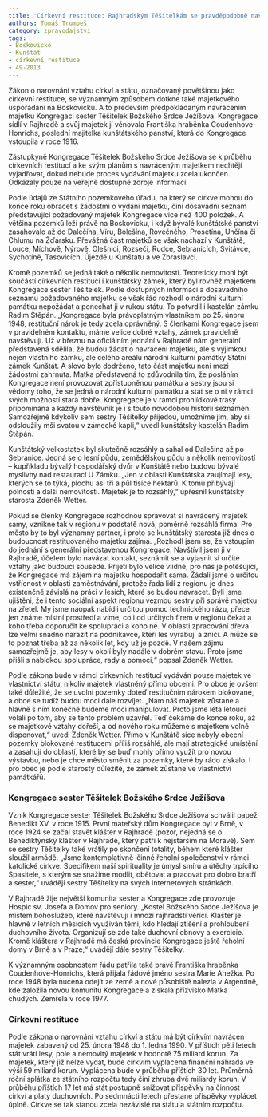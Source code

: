 ```yaml
---
title: 'Církevní restituce: Rajhradským Těšitelkám se pravděpodobně navrátí bývalé kunštátské panství'
authors: Tomáš Trumpeš
category: zpravodajství
tags:
- Boskovicko
- Kunštát
- církevní restituce
- 49-2013
---
```


Zákon o narovnání vztahu církví a státu, označovaný povětšinou jako církevní restituce, se významným způsobem dotkne také majetkového uspořádání na Boskovicku. A to především předpokládaným navrácením majetku Kongregaci sester Těšitelek Božského Srdce Ježíšova. Kongregace sídlí v Rajhradě a svůj majetek jí věnovala Františka hraběnka Coudenhove-Honrichs, poslední majitelka kunštátského panství, která do Kongregace vstoupila v roce 1916.

Zástupkyně Kongregace Těšitelek Božského Srdce Ježíšova se k průběhu církevních restitucí a ke svým plánům s navráceným majetkem nechtějí vyjadřovat, dokud nebude proces vydávání majetku zcela ukončen. Odkázaly pouze na veřejně dostupné zdroje informací.

Podle údajů ze Státního pozemkového úřadu, na který se církve mohou do konce roku obracet s žádostmi o vydání majetku, činí dosavadní seznam představující požadovaný majetek Kongregace více než 400 položek. A většina pozemků leží právě na Boskovicku, i když bývalé kunštátské panství zasahovalo až do Dalečína, Víru, Bolešína, Rovečného, Prosetína, Unčína či Chlumu na Žďársku. Převážná část majetků se však nachází v Kunštátě, Louce, Míchově, Nýrově, Olešnici, Rozseči, Rudce, Sebranicích, Svitávce, Sychotíně, Tasovicích, Újezdě u Kunštátu a ve Zbraslavci.

Kromě pozemků se jedná také o několik nemovitostí. Teoreticky mohl být součástí církevních restitucí i kunštátský zámek, který byl rovněž majetkem Kongregace sester Těšitelek. Podle dostupných informací a dosavadního seznamu požadovaného majetku se však řád rozhodl o národní kulturní památku nepožádat a ponechat ji v rukou státu. To potvrdil i kastelán zámku Radim Štěpán. „Kongregace byla právoplatným vlastníkem po 25. únoru 1948, restituční nárok je tedy zcela oprávněný. S členkami Kongregace jsem v pravidelném kontaktu, máme velice dobré vztahy, zámek pravidelně navštěvují. Už v březnu na oficiálním jednání v Rajhradě nám generální představená sdělila, že budou žádat o navrácení majetku, ale s výjimkou nejen vlastního zámku, ale celého areálu národní kulturní památky Státní zámek Kunštát. A slovo bylo dodrženo, tato část majetku není mezi žádostmi zahrnuta. Matka představená to zdůvodnila tím, že posláním Kongregace není provozovat zpřístupněnou památku a sestry jsou si vědomy toho, že se jedná o národní kulturní památku a stát se o ni v rámci svých možností stará dobře. Kongregace je v rámci prohlídkové trasy připomínána a každý návštěvník je i s touto novodobou historií seznámen. Samozřejmě kdykoliv sem sestry Těšitelky přijedou, umožníme jim, aby si odsloužily mši svatou v zámecké kapli,“ uvedl kunštátský kastelán Radim Štěpán.

Kunštátský velkostatek byl skutečně rozsáhlý a sahal od Dalečína až po Sebranice. Jedná se o lesní půdu, zemědělskou půdu a několik nemovitostí – kupříkladu bývalý hospodářský dvůr v Kunštátě nebo budovu bývalé myslivny nad restaurací U Zámku. „Jen v oblasti Kunštátska zaujímají lesy, kterých se to týká, plochu asi tři a půl tisíce hektarů. K tomu přibývají polnosti a další nemovitosti. Majetek je to rozsáhlý,“ upřesnil kunštátský starosta Zdeněk Wetter.

Pokud se členky Kongregace rozhodnou spravovat si navrácený majetek samy, vznikne tak v regionu v podstatě nová, poměrně rozsáhlá firma. Pro město by to byl významný partner, i proto se kunštátský starosta již dnes o budoucnost restituovaného majetku zajímá. „Rozhodl jsem se, že vstoupím do jednání s generální představenou Kongregace. Navštívil jsem ji v Rajhradě, účelem bylo navázat kontakt, seznámit se a vyjasnit si určité vztahy jako budoucí sousedé. Přijetí bylo velice vlídné, pro nás je potěšující, že Kongregace má zájem na majetku hospodařit sama. Žádali jsme o určitou vstřícnost v oblasti zaměstnávání, protože řada lidí z regionu je dnes existenčně závislá na práci v lesích, které se budou navracet. Byli jsme ujištěni, že i tento sociální aspekt regionu vezmou sestry při správě majetku na zřetel. My jsme naopak nabídli určitou pomoc technického rázu, přece jen známe místní prostředí a víme, co i od určitých firem v regionu čekat a koho třeba doporučit ke spolupráci a koho ne. V oblasti zpracování dřeva lze velmi snadno narazit na podnikavce, kteří les vyrabují a zničí. A může se to poznat třeba až za několik let, kdy už je pozdě. V našem zájmu samozřejmě je, aby lesy v okolí byly nadále v dobrém stavu. Proto jsme přišli s nabídkou spolupráce, rady a pomoci,“ popsal Zdeněk Wetter.

Podle zákona bude v rámci církevních restitucí vydáván pouze majetek ve vlastnictví státu, nikoliv majetek vlastněný přímo obcemi. Pro obce je ovšem také důležité, že se uvolní pozemky doteď restitučním nárokem blokované, a obce se tudíž budou moci dále rozvíjet. „Nám náš majetek zůstane a hlavně s ním konečně budeme moci manipulovat. Proto jsme léta letoucí volali po tom, aby se tento problém uzavřel. Teď čekáme do konce roku, až se majetkové vztahy dořeší, a od nového roku můžeme s majetkem volně disponovat,“ uvedl Zdeněk Wetter. Přímo v Kunštátě sice nebyly obecní pozemky blokované restitucemi příliš rozsáhlé, ale mají strategické umístění a zasahují do oblastí, které by se buď mohly přímo využít pro novou výstavbu, nebo je chce město směnit za pozemky, které by rádo získalo. I pro obec je podle starosty důležité, že zámek zůstane ve vlastnictví památkářů.

### Kongregace sester Těšitelek Božského Srdce Ježíšova

Vznik Kongregace sester Těšitelek Božského Srdce Ježíšova schválil papež Benedikt XV. v roce 1915. První mateřský dům Kongregace byl v Brně, v roce 1924 se začal stavět klášter v Rajhradě (pozor, nejedná se o Benediktýnský klášter v Rajhradě, který patří k nejstarším na Moravě). Sem se sestry Těšitelky také vrátily po skončení totality, během které klášter sloužil armádě. „Jsme kontemplativně-činné řeholní společenství v rámci katolické církve. Specifikem naší spirituality je úmysl smíru a útěchy trpícího Spasitele, s kterým se snažíme modlit, obětovat a pracovat pro dobro bratří a sester,“ uvádějí sestry Těšitelky na svých internetových stránkách.

V Rajhradě žije největší komunita sester a Kongregace zde provozuje Hospic sv. Josefa a Domov pro seniory. „Kostel Božského Srdce Ježíšova je místem bohoslužeb, které navštěvují i mnozí rajhradští věřící. Klášter je hlavně v letních měsících využíván těmi, kdo hledají ztišení a prohloubení duchovního života. Organizují se zde také duchovní obnovy a exercicie. Kromě kláštera v Rajhradě má česká provincie Kongregace ještě řeholní domy v Brně a v Praze,“ uvádějí dále sestry Těšitelky.

K významným osobnostem řádu patřila také právě Františka hraběnka Coudenhove-Honrichs, která přijala řádové jméno sestra Marie Anežka. Po roce 1948 byla nucena odejít ze země a nové působiště nalezla v Argentině, kde založila novou komunitu Kongregace a získala přízvisko Matka chudých. Zemřela v roce 1977.

### Církevní restituce

Podle zákona o narovnání vztahu církví a státu má být církvím navrácen majetek zabavený od 25. února 1948 do 1. ledna 1990. V příštích pěti letech stát vrátí lesy, pole a nemovitý majetek v hodnotě 75 miliard korun. Za majetek, který již nelze vydat, bude církvím vyplacena finanční náhrada ve výši 59 miliard korun. Vyplácena bude v průběhu příštích 30 let. Průměrná roční splátka ze státního rozpočtu tedy činí zhruba dvě miliardy korun. V průběhu příštích 17 let má stát postupně snižovat příspěvky na činnost církví a platy duchovních. Po sedmnácti letech přestane příspěvky vyplácet úplně. Církve se tak stanou zcela nezávislé na státu a státním rozpočtu.
